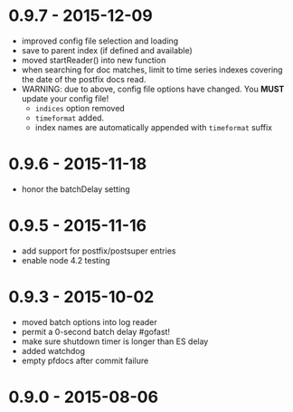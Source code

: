 
# 0.9.7 - 2015-12-09

- improved config file selection and loading
- save to parent index (if defined and available)
- moved startReader() into new function
- when searching for doc matches, limit to time series indexes covering the date of the postfix docs read.
- WARNING: due to above, config file options have changed. You **MUST** update your config file!
    - `indices` option removed
    - `timeformat` added.
    - index names are automatically appended with `timeformat` suffix


# 0.9.6 - 2015-11-18

- honor the batchDelay setting


# 0.9.5 - 2015-11-16

- add support for postfix/postsuper entries
- enable node 4.2 testing


# 0.9.3 - 2015-10-02

- moved batch options into log reader
- permit a 0-second batch delay #gofast!
- make sure shutdown timer is longer than ES delay
- added watchdog
- empty pfdocs after commit failure

# 0.9.0 - 2015-08-06

